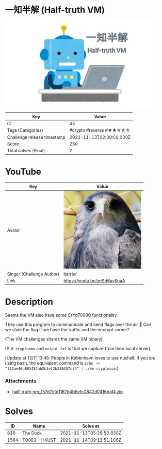 # 一知半解 (Half-truth VM)

![](../thumbnail/45.jpg)

| Key | Value |
| --- | ----- |
| ID | 45 |
| Tags (Categories) | #crypto #reverse #★★☆☆☆ |
| Challenge release timestamp | 2021-11-13T02:00:00.000Z |
| Score | 250 |
| Total solves (Final) | 2 |

# YouTube

| Key | Value |
| --- | ----- |
| Avatar | ![](../avatar/harrier.jpg)
| Singer (Challenge Author) | harrier |
| Link | https://youtu.be/zqSd6avSuaA |

# Description

Seems the VM also have some CrYp70000 functionality.

They use this program to communicate and send flags over the air :thinking: Can we stole the flag if we have the traffic and the encrypt server?

(The VM challenges shares the same VM binary)

(P.S. `cryptoooo` and `output.txt` is that we capture from their local server)

(Update at 13/11 13:48: People in København loves to use nushell. If you are using bash, the equivalent command is `echo -n "f22ae46a891454ab2b3ef2b316357c34" | ./vm cryptoooo`.)

### Attachments

- [half-truth-vm_157d7c1d1167b4b8efc0842d0416daf4.zip](./half-truth-vm_157d7c1d1167b4b8efc0842d0416daf4.zip)

# Solves
| ID | Name | Solve at |
| --- | ---- | -------- |
| 810 | The Duck | 2021-11-13T05:26:50.830Z |
| 1564 | T0003 - HKUST | 2021-11-14T09:12:51.186Z |